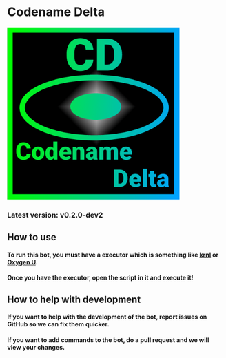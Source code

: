 # Codename Delta

<img src="Icon.png" alt="a icon" width=400 height=400>

### Latest version: v0.2.0-dev2

## How to use

#### To run this bot, you must have a executor which is something like <a href="https://krnl.ca">krnl</a> or <a href="https://oxygenu.xyz">Oxygen U</a>.

#### Once you have the executor, open the script in it and execute it!

## How to help with development

#### If you want to help with the development of the bot, report issues on GitHub so we can fix them quicker.

#### If you want to add commands to the bot, do a pull request and we will view your changes.
